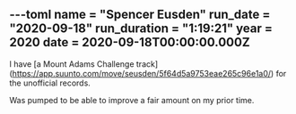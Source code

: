 ---toml
name = "Spencer Eusden"
run_date = "2020-09-18"
run_duration = "1:19:21"
year = 2020
date = 2020-09-18T00:00:00.000Z
---
I have \[a Mount Adams Challenge track]([](https://app.suunto.com/move/seusden/5f64d5a9753eae265c96e1a0/)https://app.suunto.com/move/seusden/5f64d5a9753eae265c96e1a0/) for the unofficial records.

Was pumped to be able to improve a fair amount on my prior time.
